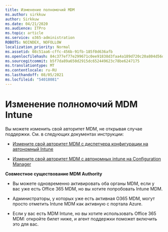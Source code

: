 ```yaml
---
title: Изменение полномочий MDM
ms.author: sirkkuw
author: Sirkkuw
ms.date: 04/21/2020
ms.audience: ITPro
ms.topic: article
ms.service: o365-administration
ROBOTS: NOINDEX, NOFOLLOW
localization_priority: Normal
ms.assetid: 08c51aa6-cffc-456b-91fb-185f0d636afb
ms.openlocfilehash: 84c377ef77e299671c0ee91838d3faa4a189d720c20a804d56d3323823b701c2
ms.sourcegitcommit: b5f7da89a650d2915dc652449623c78be6247175
ms.translationtype: MT
ms.contentlocale: ru-RU
ms.lasthandoff: 08/05/2021
ms.locfileid: "54018081"
---
```

# <a name="change-intune-mdm-authority"></a>Изменение полномочий MDM Intune

Вы можете изменить свой авторитет MDM, не открывая случае поддержки. См. в следующих документах инструкции:
  
- [Измените свой авторитет MDM с диспетчера конфигурации на автономный Intune](https://docs.microsoft.com/configmgr/mdm/deploy-use/migrate-change-mdm-authority)
    
- [Измените свой авторитет MDM с автономных intune на Configuration Manager](https://docs.microsoft.com/configmgr/mdm/deploy-use/change-mdm-authority)
    
 **Совместное существование MDM Authority**
  
- Вы можете одновременно активировать оба органы MDM, если у вас уже есть Office 365 MDM, но вы хотите попробовать Intune MDM.
    
- Администраторы, у которых уже есть активная O365 MDM, могут просто отметить Intune MDM как активную с портала Azure.
    
- Если у вас есть MDM Intune, но вы хотите использовать Office 365 MDM: откройте билет ниже, и агент поддержки поможет включить это для вас.
    

